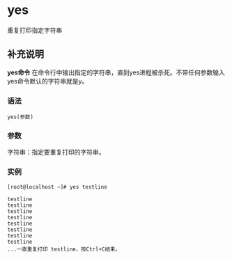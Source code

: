 #  yes

重复打印指定字符串

##  补充说明

**yes命令** 在命令行中输出指定的字符串，直到yes进程被杀死。不带任何参数输入yes命令默认的字符串就是y。

###  语法

    
    
    yes(参数)
    

###  参数

字符串：指定要重复打印的字符串。

###  实例

    
    
    [root@localhost ~]# yes testline
    
    testline
    testline
    testline
    testline
    testline
    testline
    testline
    testline
    ...一直重复打印 testline，按Ctrl+C结束。
    

